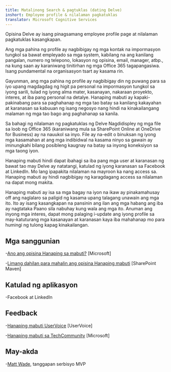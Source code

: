 ```yaml
---
title: Matalinong Search & pagtuklas (dating Delve)
inshort: Employee profile & nilalaman pagkatuklas
translator: Microsoft Cognitive Services
---
```


Opisina Delve ay isang pinagsamang employee profile page at nilalaman pagkatuklas
kasangkapan.

Ang mga pahina ng profile ay nagbibigay ng mga kontak na impormasyon tungkol sa bawat empleyado sa mga
system, kabilang na ang kanilang pangalan, numero ng telepono, lokasyon ng opisina, email,
manager, atbp., na kung saan ay karaniwang tinitirhan ng mga Office 365
tagapangasiwa. Isang pundamental na organisasyon tsart ay kasama rin.

Gayunman, ang mga pahina ng profile ay nagbibigay din ng puwang para sa iyo upang magdagdag ng higit pa
personal na impormasyon tungkol sa iyong sarili, tulad ng iyong alma mater, kasanayan, nakaraan
proyekto, interes, at iba pang personal na detalye. Hanaping mabuti ay kapaki-pakinabang para sa
paghahanap ng mga tao batay sa kanilang kakayahan at karanasan sa kabuuan ng isang negosyo
nang hindi na kinakailangang malaman ng mga tao bago ang paghahanap sa kanila.

Sa bahagi ng nilalaman ng pagkatuklas ng Delve Nagdidispley ng mga file sa loob ng Office 365
(karaniwang mula sa SharePoint Online at OneDrive for Business) ay na
nauukol sa inyo. File ay na-edit o binuksan ng iyong mga kasamahan at
ang mga indibidwal na kasama ninyo sa gawain ay iminungkahi bilang posibleng kaugnay na batay
sa inyong koneksiyon sa mga taong iyon.

Hanaping mabuti hindi dapat ibahagi sa iba pang mga user at karanasan ng bawat tao
may Delve ay natatangi, katulad ng iyong karanasan sa Facebook at
LinkedIn. Mo lang ipapakita nilalaman na mayroon ka nang access sa.
Hanaping mabuti ay hindi nagbibigay ng karagdagang access sa nilalaman na dapat mong makita.

Hanaping mabuti ay isa sa mga bagay na iyon na ikaw ay pinakamahusay off ang naglalaro sa paligid ng kasama upang
talagang unawain ang mga ito. Ito ay isang kasangkapan na pansinin ang ilan ang mga habang ang iba ay nagtataka
Paano sila nabuhay kung wala ang mga ito. Anuman ang inyong mga interes, dapat mong
palaging i-update ang iyong profile sa may-katuturang mga kasanayan at karanasan kaya iba
mahahanap mo para humingi ng tulong kapag kinakailangan.

Mga sanggunian
---------

-[Ano ang opisina
    Hanaping sa mabuti?](https://support.office.com/en-us/article/What-is-Office-Delve-1315665a-c6af-4409-a28d-49f8916878ca)
    \[Microsoft\]

-[Limang dahilan para mahalin ang opisina
    Hanaping mabuti](https://sharepointmaven.com/5-reasons-love-new-office-365-delve/)
    \[SharePoint Maven\]

Katulad ng aplikasyon
--------------------

-Facebook at LinkedIn

Feedback
---------

-[Hanaping mabuti UserVoice](https://office365.uservoice.com/forums/273487-delve)
    \[UserVoice\]

-[Hanaping mabuti sa TechCommunity](https://techcommunity.microsoft.com/t5/Delve/ct-p/OfficeDelve)
    \[Microsoft\]

May-akda
---------

-[Matt Wade](https://www.linkedin.com/in/thatmattwade/), tanggapan serbisyo MVP



